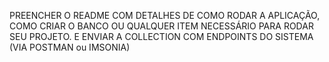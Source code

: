 PREENCHER O README COM DETALHES DE COMO RODAR A APLICAÇÃO, COMO CRIAR O BANCO OU QUALQUER ITEM NECESSÁRIO PARA RODAR SEU PROJETO.
E ENVIAR A COLLECTION COM ENDPOINTS DO SISTEMA (VIA POSTMAN ou IMSONIA)